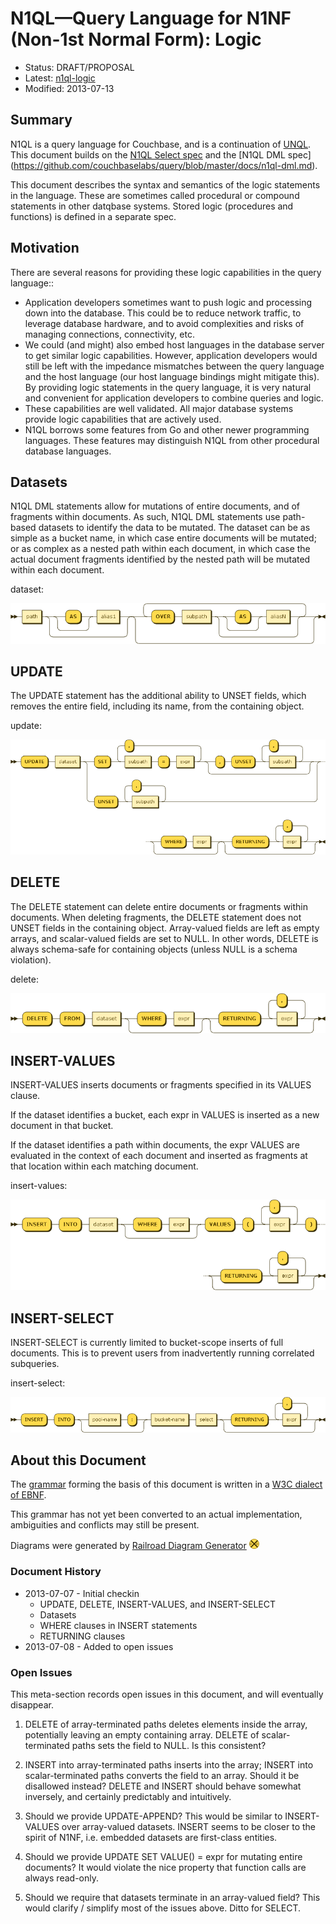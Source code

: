 # N1QL&mdash;Query Language for N1NF (Non-1st Normal Form): Logic

* Status: DRAFT/PROPOSAL
* Latest: [n1ql-logic](https://github.com/couchbaselabs/query/blob/master/docs/n1ql-logic.md)
* Modified: 2013-07-13

## Summary

N1QL is a query language for Couchbase, and is a continuation of
[UNQL](https://github.com/couchbaselabs/tuqqedin/blob/master/docs/unql-2013.md).
This document builds on the [N1QL Select
spec](https://github.com/couchbaselabs/query/blob/master/docs/n1ql-select.md)
and the [N1QL DML spec]
(https://github.com/couchbaselabs/query/blob/master/docs/n1ql-dml.md).

This document describes the syntax and semantics of the logic
statements in the language.  These are sometimes called procedural or
compound statements in other datqbase systems.  Stored logic
(procedures and functions) is defined in a separate spec.

## Motivation

There are several reasons for providing these logic capabilities in
the query language::

* Application developers sometimes want to push logic and processing down into the database.  This could be to reduce network traffic, to leverage database hardware, and to avoid complexities and risks of managing connections, connectivity, etc.
* We could (and might) also embed host languages in the database server to get similar logic capabilities.  However, application developers would still be left with the impedance mismatches between the query language and the host language (our host language bindings might mitigate this).  By providing logic statements in the query language, it is very natural and convenient for application developers to combine queries and logic.
* These capabilities are well validated.  All major database systems provide logic capabilities that are actively used.
* N1QL borrows some features from Go and other newer programming languages.  These features may distinguish N1QL from other procedural database languages.

## Datasets

N1QL DML statements allow for mutations of entire documents, and of
fragments within documents.  As such, N1QL DML statements use
path-based datasets to identify the data to be mutated.  The dataset
can be as simple as a bucket name, in which case entire documents will
be mutated; or as complex as a nested path within each document, in
which case the actual document fragments identified by the nested path
will be mutated within each document.

dataset:

![](diagram/dataset.png)

## UPDATE

The UPDATE statement has the additional ability to UNSET fields, which
removes the entire field, including its name, from the containing
object.

update:

![](diagram/update.png)

## DELETE

The DELETE statement can delete entire documents or fragments within
documents.  When deleting fragments, the DELETE statement does not
UNSET fields in the containing object.  Array-valued fields are left
as empty arrays, and scalar-valued fields are set to NULL.  In other
words, DELETE is always schema-safe for containing objects (unless
NULL is a schema violation).

delete:

![](diagram/delete.png)

## INSERT-VALUES

INSERT-VALUES inserts documents or fragments specified in its VALUES
clause.

If the dataset identifies a bucket, each expr in VALUES is inserted as
a new document in that bucket.

If the dataset identifies a path within documents, the expr VALUES are
evaluated in the context of each document and inserted as fragments at
that location within each matching document.

insert-values:

![](diagram/insert-values.png)

## INSERT-SELECT

INSERT-SELECT is currently limited to bucket-scope inserts of full
documents.  This is to prevent users from inadvertently running
correlated subqueries.

insert-select:

![](diagram/insert-select.png)

## About this Document

The
[grammar](https://github.com/couchbaselabs/query/blob/master/docs/n1ql-logic.ebnf)
forming the basis of this document is written in a [W3C dialect of
EBNF](http://www.w3.org/TR/REC-xml/#sec-notation).

This grammar has not yet been converted to an actual implementation,
ambiguities and conflicts may still be present.

Diagrams were generated by [Railroad Diagram
Generator](http://railroad.my28msec.com/) ![](diagram/.png)

### Document History

* 2013-07-07 - Initial checkin
    * UPDATE, DELETE, INSERT-VALUES, and INSERT-SELECT
    * Datasets
    * WHERE clauses in INSERT statements
    * RETURNING clauses
* 2013-07-08 - Added to open issues

### Open Issues

This meta-section records open issues in this document, and will
eventually disappear.

1.  DELETE of array-terminated paths deletes elements inside the
array, potentially leaving an empty containing array.  DELETE of
scalar-terminated paths sets the field to NULL.  Is this consistent?

1.  INSERT into array-terminated paths inserts into the array; INSERT
into scalar-terminated paths converts the field to an array.  Should
it be disallowed instead?  DELETE and INSERT should behave somewhat
inversely, and certainly predictably and intuitively.

1.  Should we provide UPDATE-APPEND?  This would be similar to
INSERT-VALUES over array-valued datasets.  INSERT seems to be closer
to the spirit of N1NF, i.e. embedded datasets are first-class
entities.

1.  Should we provide UPDATE SET VALUE() = expr for mutating entire
documents?  It would violate the nice property that function calls are
always read-only.

1.  Should we require that datasets terminate in an array-valued
field?  This would clarify / simplify most of the issues above.  Ditto
for SELECT.
